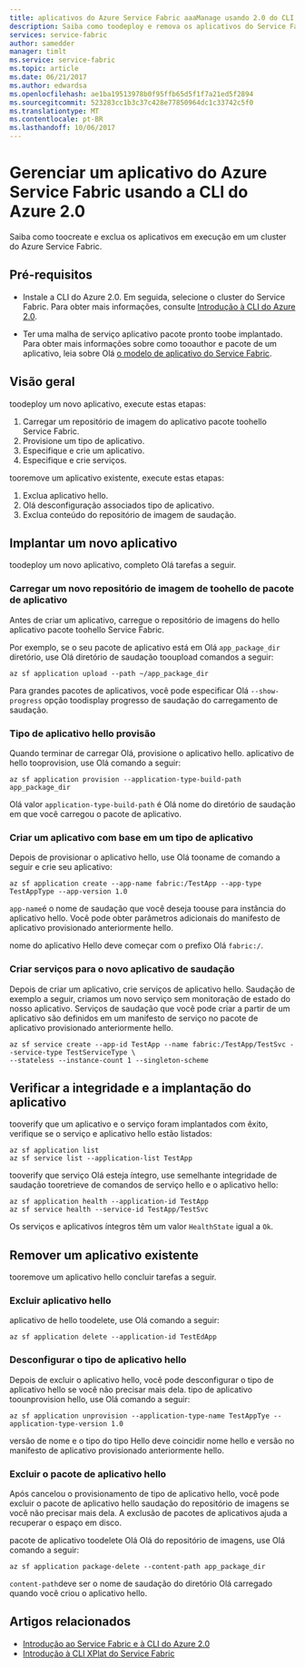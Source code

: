 ```yaml
---
title: aplicativos do Azure Service Fabric aaaManage usando 2.0 do CLI do Azure
description: Saiba como toodeploy e remova os aplicativos do Service Fabric do Azure de cluster usando o Azure CLI 2.0.
services: service-fabric
author: samedder
manager: timlt
ms.service: service-fabric
ms.topic: article
ms.date: 06/21/2017
ms.author: edwardsa
ms.openlocfilehash: ae1ba19513978b0f95ffb65d5f1f7a21ed5f2894
ms.sourcegitcommit: 523283cc1b3c37c428e77850964dc1c33742c5f0
ms.translationtype: MT
ms.contentlocale: pt-BR
ms.lasthandoff: 10/06/2017
---
```

# <a name="manage-an-azure-service-fabric-application-by-using-azure-cli-20"></a>Gerenciar um aplicativo do Azure Service Fabric usando a CLI do Azure 2.0

Saiba como toocreate e exclua os aplicativos em execução em um cluster do Azure Service Fabric.

## <a name="prerequisites"></a>Pré-requisitos

* Instale a CLI do Azure 2.0. Em seguida, selecione o cluster do Service Fabric. Para obter mais informações, consulte [Introdução à CLI do Azure 2.0](service-fabric-azure-cli-2-0.md).

* Ter uma malha de serviço aplicativo pacote pronto toobe implantado. Para obter mais informações sobre como tooauthor e pacote de um aplicativo, leia sobre Olá [o modelo de aplicativo do Service Fabric](service-fabric-application-model.md).

## <a name="overview"></a>Visão geral

toodeploy um novo aplicativo, execute estas etapas:

1. Carregar um repositório de imagem do aplicativo pacote toohello Service Fabric.
2. Provisione um tipo de aplicativo.
3. Especifique e crie um aplicativo.
4. Especifique e crie serviços.

tooremove um aplicativo existente, execute estas etapas:

1. Exclua aplicativo hello.
2. Olá desconfiguração associados tipo de aplicativo.
3. Exclua conteúdo do repositório de imagem de saudação.

## <a name="deploy-a-new-application"></a>Implantar um novo aplicativo

toodeploy um novo aplicativo, completo Olá tarefas a seguir.

### <a name="upload-a-new-application-package-toohello-image-store"></a>Carregar um novo repositório de imagem de toohello de pacote de aplicativo

Antes de criar um aplicativo, carregue o repositório de imagens do hello aplicativo pacote toohello Service Fabric. 

Por exemplo, se o seu pacote de aplicativo está em Olá `app_package_dir` diretório, use Olá diretório de saudação tooupload comandos a seguir:

```azurecli
az sf application upload --path ~/app_package_dir
```

Para grandes pacotes de aplicativos, você pode especificar Olá `--show-progress` opção toodisplay progresso de saudação do carregamento de saudação.

### <a name="provision-hello-application-type"></a>Tipo de aplicativo hello provisão

Quando terminar de carregar Olá, provisione o aplicativo hello. aplicativo de hello tooprovision, use Olá comando a seguir:

```azurecli
az sf application provision --application-type-build-path app_package_dir
```

Olá valor `application-type-build-path` é Olá nome do diretório de saudação em que você carregou o pacote de aplicativo.

### <a name="create-an-application-from-an-application-type"></a>Criar um aplicativo com base em um tipo de aplicativo

Depois de provisionar o aplicativo hello, use Olá tooname de comando a seguir e crie seu aplicativo:

```azurecli
az sf application create --app-name fabric:/TestApp --app-type TestAppType --app-version 1.0
```

`app-name`é o nome de saudação que você deseja toouse para instância do aplicativo hello. Você pode obter parâmetros adicionais do manifesto de aplicativo provisionado anteriormente hello.

nome do aplicativo Hello deve começar com o prefixo Olá `fabric:/`.

### <a name="create-services-for-hello-new-application"></a>Criar serviços para o novo aplicativo de saudação

Depois de criar um aplicativo, crie serviços de aplicativo hello. Saudação de exemplo a seguir, criamos um novo serviço sem monitoração de estado do nosso aplicativo. Serviços de saudação que você pode criar a partir de um aplicativo são definidos em um manifesto de serviço no pacote de aplicativo provisionado anteriormente hello.

```azurecli
az sf service create --app-id TestApp --name fabric:/TestApp/TestSvc --service-type TestServiceType \
--stateless --instance-count 1 --singleton-scheme
```

## <a name="verify-application-deployment-and-health"></a>Verificar a integridade e a implantação do aplicativo

tooverify que um aplicativo e o serviço foram implantados com êxito, verifique se o serviço e aplicativo hello estão listados:

```azurecli
az sf application list
az sf service list --application-list TestApp
```

tooverify que serviço Olá esteja íntegro, use semelhante integridade de saudação tooretrieve de comandos de serviço hello e o aplicativo hello:

```azurecli
az sf application health --application-id TestApp
az sf service health --service-id TestApp/TestSvc
```

Os serviços e aplicativos íntegros têm um valor `HealthState` igual a `Ok`.

## <a name="remove-an-existing-application"></a>Remover um aplicativo existente

tooremove um aplicativo hello concluir tarefas a seguir.

### <a name="delete-hello-application"></a>Excluir aplicativo hello

aplicativo de hello toodelete, use Olá comando a seguir:

```azurecli
az sf application delete --application-id TestEdApp
```

### <a name="unprovision-hello-application-type"></a>Desconfigurar o tipo de aplicativo hello

Depois de excluir o aplicativo hello, você pode desconfigurar o tipo de aplicativo hello se você não precisar mais dela. tipo de aplicativo toounprovision hello, use Olá comando a seguir:

```azurecli
az sf application unprovision --application-type-name TestAppTye --application-type-version 1.0
```

versão de nome e o tipo do tipo Hello deve coincidir nome hello e versão no manifesto de aplicativo provisionado anteriormente hello.

### <a name="delete-hello-application-package"></a>Excluir o pacote de aplicativo hello

Após cancelou o provisionamento de tipo de aplicativo hello, você pode excluir o pacote de aplicativo hello saudação do repositório de imagens se você não precisar mais dela. A exclusão de pacotes de aplicativos ajuda a recuperar o espaço em disco. 

pacote de aplicativo toodelete Olá Olá do repositório de imagens, use Olá comando a seguir:

```azurecli
az sf application package-delete --content-path app_package_dir
```

`content-path`deve ser o nome de saudação do diretório Olá carregado quando você criou o aplicativo hello.

## <a name="related-articles"></a>Artigos relacionados

* [Introdução ao Service Fabric e à CLI do Azure 2.0](service-fabric-azure-cli-2-0.md)
* [Introdução à CLI XPlat do Service Fabric](service-fabric-azure-cli.md)
